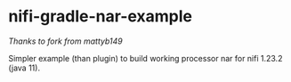 # nifi-gradle-nar-example
*Thanks to fork from mattyb149*

Simpler example (than plugin) to build working processor nar for nifi 1.23.2 (java 11).